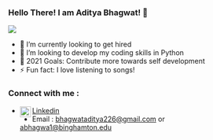 ### Hello There! I am Aditya Bhagwat! 👋

<img src="https://img.shields.io/badge/author-Aditya%20Bhagwat-orange">



<!-- <p align=”center”>
<a href=”https://www.linkedin.com/in/adibhagwat/”>
<img src=”https://img.shields.io/badge/LinkedIn-LinkedIn-blue?style=for-the-badge&logo=linkedin">
</a>
</p> -->

<!--- https://img.shields.io/badge/author-Aditya%20Bhagwat-orange?style=for-the-badge&logo=appveyor -->

- 🌱 I’m currently looking to get hired
- 👯 I’m looking to develop my coding skills in Python
- 🥅 2021 Goals: Contribute more towards self development
- ⚡ Fun fact: I love listening to songs!
 


### Connect with me :
- <img align="left" width="22px" src=https://cdn.jsdelivr.net/npm/simple-icons@v3/icons/linkedin.svg>[Linkedin] 
- Email : bhagwataditya226@gmail.com or abhagwa1@binghamton.edu
<br />

[linkedin]: https://www.linkedin.com/in/adibhagwat/

